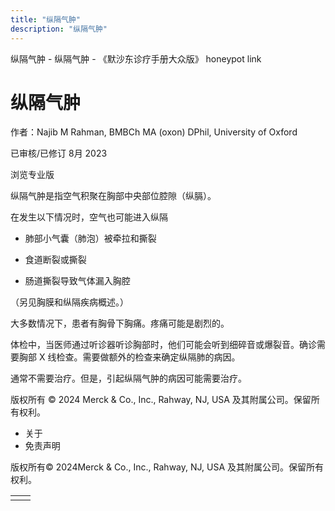 ```yaml
---
title: "纵隔气肿"
description: "纵隔气肿"
---
```


﻿纵隔气肿 \- 纵隔气肿 \- 《默沙东诊疗手册大众版》 honeypot link

# 纵隔气肿

作者：Najib M Rahman, BMBCh MA (oxon) DPhil, University of Oxford

已审核/已修订 8月 2023

浏览专业版

纵隔气肿是指空气积聚在胸部中央部位腔隙（纵膈）。

在发生以下情况时，空气也可能进入纵隔

- 肺部小气囊（肺泡）被牵拉和撕裂

- 食道断裂或撕裂

- 肠道撕裂导致气体漏入胸腔


（另见胸膜和纵隔疾病概述。）

大多数情况下，患者有胸骨下胸痛。疼痛可能是剧烈的。

体检中，当医师通过听诊器听诊胸部时，他们可能会听到细碎音或爆裂音。确诊需要胸部 X 线检查。需要做额外的检查来确定纵隔肺的病因。

通常不需要治疗。但是，引起纵隔气肿的病因可能需要治疗。



版权所有 © 2024
Merck & Co., Inc., Rahway, NJ, USA 及其附属公司。保留所有权利。

- 关于
- 免责声明

版权所有© 2024Merck & Co., Inc., Rahway, NJ, USA 及其附属公司。保留所有权利。

|     |     |
| --- | --- |
|  |  |